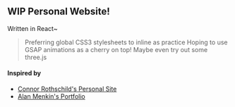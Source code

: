 ## WIP Personal Website!

Written in React~
> Preferring global CSS3 stylesheets to inline as practice
> Hoping to use GSAP animations as a cherry on top! Maybe even try out some three.js

#### Inspired by 
- [Connor Rothschild's Personal Site](https://www.connorrothschild.com/)
- [Alan Menkin's Portfolio](https://www.alanmenken.com/)
